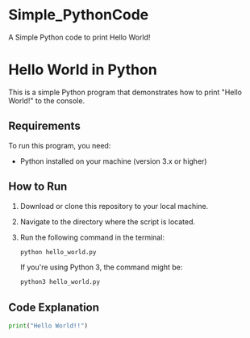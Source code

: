 # Simple_PythonCode
A Simple Python code to print Hello World!

# Hello World in Python

This is a simple Python program that demonstrates how to print "Hello World!" to the console.

## Requirements

To run this program, you need:

- Python installed on your machine (version 3.x or higher)

## How to Run

1. Download or clone this repository to your local machine.
2. Navigate to the directory where the script is located.
3. Run the following command in the terminal:

    ```bash
    python hello_world.py
    ```

   If you're using Python 3, the command might be:

    ```bash
    python3 hello_world.py
    ```

## Code Explanation

```python
print("Hello World!!")

